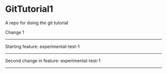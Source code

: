 # GitTutorial1
A repo for doing the git tutorial

Change 1

--------------------

Starting feature: experimental-test-1

----------------------

Second change in feature: experimental-test-1

----------------------
